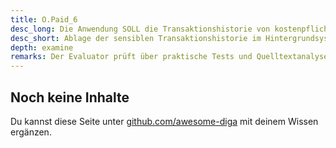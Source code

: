 ```yaml
---
title: O.Paid_6
desc_long: Die Anwendung SOLL die Transaktionshistorie von kostenpflichtigen Leistungen im Hintergrundsystem ablegen. Die Transaktionshistorie, einschließlich der Metadaten, MUSS als sensibles Datum gemäß O.Purp_8 behandelt werden.
desc_short: Ablage der sensiblen Transaktionshistorie im Hintergrundsystem.           
depth: examine
remarks: Der Evaluator prüft über praktische Tests und Quelltextanalyse, ob eine Transaktionshistorie in der Anwendung vorgehalten wird. Die Transaktionshistorie sollte im Hintergrundsystem sicher gespeichert werden und aus der Anwendung einsehbar sein. Wenn die Transaktionshistorie in der Anwendung selber gespeichert wird, ist in einer Risikobewertung darzustellen, inwieweit die Sicherheit der gespeicherten Daten gewährleistet werden kann.
---
```


## Noch keine Inhalte

Du kannst diese Seite unter [github.com/awesome-diga](https://github.com/awesome-diga/tr-faq) mit deinem Wissen ergänzen.
